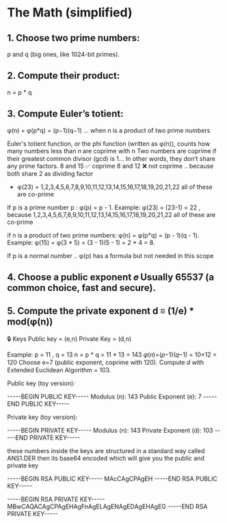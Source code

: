 # The Math (simplified)

## 1. Choose two prime numbers:
p and q (big ones, like 1024-bit primes).

## 2. Compute their product:
n = p * q

## 3. Compute Euler’s totient:
φ(n) = φ(p*q) = (p−1)(q−1) ... when n is a product of two prime numbers

Euler's totient function, or the phi function (written as φ(n)), counts how many numbers less than 𝑛 are coprime with n
Two numbers are coprime if their greatest common divisor (gcd) is 1... In other words, they don’t share any prime factors.
8 and 15  ✅ coprime
8 and 12 ❌ not coprime .. because both share 2 as dividing factor

- φ(23) = 1,2,3,4,5,6,7,8,9,10,11,12,13,14,15,16,17,18,19,20,21,22 all of these are co-prime

If p is a prime number p : φ(p) = p - 1. 
Example: φ(23) = (23-1) = 22 , because 1,2,3,4,5,6,7,8,9,10,11,12,13,14,15,16,17,18,19,20,21,22 all of these are co-prime

if n is a product of two prime numbers: φ(n) = φ(p*q) = (p - 1)(q - 1). 
Example: φ(15) = φ(3 * 5) = (3 - 1)(5 - 1) = 2 * 4 = 8.

If p is a normal number .. φ(p) has a formula but not needed in this scope 


## 4. Choose a public exponent 𝑒 Usually 65537 (a common choice, fast and secure).


## 5. Compute the private exponent d ≡ (1/e) * mod(φ(n))


🔒 Keys
Public key = (e,n)
Private Key = (d,n)


Example:
p = 11 , q = 13
n = p * q = 11 * 13 = 143
𝜑(𝑛)=(𝑝−1)(𝑞−1) = 10×12 = 120
Choose e=7 (public exponent, coprime with 120).
Compute 𝑑 with Extended Euclidean Algorithm = 103.


Public key (toy version):

-----BEGIN PUBLIC KEY-----
Modulus (n): 143
Public Exponent (e): 7
-----END PUBLIC KEY-----


Private key (toy version):

-----BEGIN PRIVATE KEY-----
Modulus (n): 143
Private Exponent (d): 103
-----END PRIVATE KEY-----


these numbers inside the keys are structured in a standard way called ANS1.DER then its base64 encoded which will give you the public and private key

-----BEGIN RSA PUBLIC KEY-----
MAcCAgCPAgEH
-----END RSA PUBLIC KEY-----

-----BEGIN RSA PRIVATE KEY-----
MBwCAQACAgCPAgEHAgFnAgELAgENAgEDAgEHAgEG
-----END RSA PRIVATE KEY-----